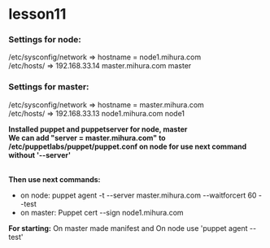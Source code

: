 # lesson11

<h3>Settings for node:</h3>
/etc/sysconfig/network => hostname = node1.mihura.com
<br>/etc/hosts/            => 192.168.33.14 master.mihura.com master

<h3>Settings for master:</h3>
/etc/sysconfig/network => hostname = master.mihura.com
<br>/etc/hosts/            => 192.168.33.13 node1.mihura.com node1

<b>Installed puppet and puppetserver for node, master
<br>We can add "server = master.mihura.com" to /etc/puppetlabs/puppet/puppet.conf on node for use next command without '--server'

<br>Then use next commands:</b>
* on node: puppet agent -t --server master.mihura.com --waitforcert 60 --test
* on master: Puppet cert --sign node1.mihura.com

<b>For starting:</b>
On master made manifest and
On node use 'puppet agent --test'
